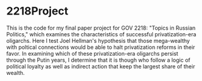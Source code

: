 # 2218Project

This is the code for my final paper project for GOV 2218: "Topics in Russian Politics," which examines the characteristics of successful privatization-era oligarchs. Here I test Joel Hellman's hypothesis that those mega-wealthy with poltical connections would be able to halt privatization reforms in their favor. In examining which of these privatization-era oligarchs persist through the Putin years, I determine that it is though who follow a logic of political loyalty as well as indirect action that keep the largest share of their wealth.
